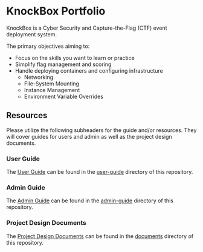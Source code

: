 # KnockBox Portfolio

KnockBox is a Cyber Security and Capture-the-Flag (CTF) event deployment system.

The primary objectives aiming to:

-   Focus on the skills you want to learn or practice
-   Simplify flag management and scoring
-   Handle deploying containers and configuring infrastructure
    -   Networking
    -   File-System Mounting
    -   Instance Management
    -   Environment Variable Overrides

## Resources

Please utilize the following subheaders for the guide and/or resources. They will cover guides for users and admin as well as the project design documents.

### User Guide

The [User Guide](./user-guide/user-guide.md) can be found in the [user-guide](./user-guide/) directory of this repository.

### Admin Guide

The [Admin Guide](./admin-guide/admin-guide.md) can be found in the [admin-guide](./admin-guide/) directory of this repository.

### Project Design Documents

The [Project Design Documents](./documents/overview.md) can be found in the [documents](./documents/) directory of this repository.
